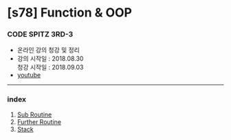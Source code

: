 # [s78] Function & OOP
### CODE SPITZ 3RD-3

- 온라인 강의 청강 및 정리
- 강의 시작일 : 2018.08.30  
  청강 시작일 : 2018.09.03
- [youtube](https://www.youtube.com/playlist?list=PLBNdLLaRx_rKOFzA3txlG5rf9ZaVUuvmv)

- - -
### index
1. [Sub Routine](./01-sub_routine.md)
2. [Further Routine](./02-further_routine.md)
3. [Stack](./03-stack.md)